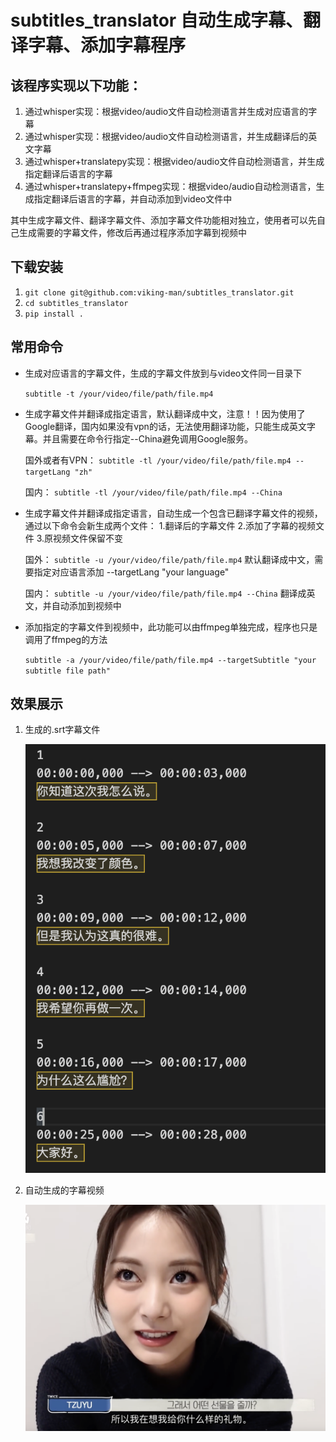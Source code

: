 # subtitles_translator 自动生成字幕、翻译字幕、添加字幕程序
## 该程序实现以下功能：
1. 通过whisper实现：根据video/audio文件自动检测语言并生成对应语言的字幕
2. 通过whisper实现：根据video/audio文件自动检测语言，并生成翻译后的英文字幕
3. 通过whisper+translatepy实现：根据video/audio文件自动检测语言，并生成指定翻译后语言的字幕
4. 通过whisper+translatepy+ffmpeg实现：根据video/audio自动检测语言，生成指定翻译后语言的字幕，并自动添加到video文件中

其中生成字幕文件、翻译字幕文件、添加字幕文件功能相对独立，使用者可以先自己生成需要的字幕文件，修改后再通过程序添加字幕到视频中

## 下载安装
1. `git clone git@github.com:viking-man/subtitles_translator.git`
2. `cd subtitles_translator`
3. `pip install .`
   
## 常用命令
- 生成对应语言的字幕文件，生成的字幕文件放到与video文件同一目录下

  `subtitle -t /your/video/file/path/file.mp4`

- 生成字幕文件并翻译成指定语言，默认翻译成中文，注意！！因为使用了Google翻译，国内如果没有vpn的话，无法使用翻译功能，只能生成英文字幕。并且需要在命令行指定--China避免调用Google服务。


  国外或者有VPN：
  `subtitle -tl /your/video/file/path/file.mp4 --targetLang "zh"`

  国内：
  `subtitle -tl /your/video/file/path/file.mp4 --China`

- 生成字幕文件并翻译成指定语言，自动生成一个包含已翻译字幕文件的视频，通过以下命令会新生成两个文件：
  1.翻译后的字幕文件
  2.添加了字幕的视频文件
  3.原视频文件保留不变

  国外：
  `subtitle -u /your/video/file/path/file.mp4` 默认翻译成中文，需要指定对应语言添加 --targetLang "your language"

  国内：
  `subtitle -u /your/video/file/path/file.mp4 --China` 翻译成英文，并自动添加到视频中

- 添加指定的字幕文件到视频中，此功能可以由ffmpeg单独完成，程序也只是调用了ffmpeg的方法
  
  `subtitle -a /your/video/file/path/file.mp4 --targetSubtitle "your subtitle file path"`

## 效果展示
1. 生成的.srt字幕文件

   ![ 字幕文件](img/srt_short.png)
2. 自动生成的字幕视频
  
   ![ 字幕截图](img/video_shoot.png)


